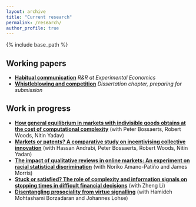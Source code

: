 ```yaml
---
layout: archive
title: "Current research"
permalink: /research/
author_profile: true
---
```


{% include base_path %}

<h2>Working papers</h2>
<ul>
  <li>
    <a href="/research/habits">
        <b>Habitual communication</b></a>
        <i>R&R at Experimental Economics</i>
  </li>
  <li>
    <a href="/research/whistleblowing">
        <b>Whistleblowing and competition</b></a>
        <i>Dissertation chapter, preparing for submission</i>
  </li>
</ul>

<h2>Work in progress</h2>
<ul>
    <li>
        <a href="/research/mig">
        <b>How general equilibrium in markets with indivisible goods obtains at the cost of computational complexity</b></a>
        <!-- <i>Draft under preparation</i> -->
        (with Peter Bossaerts, Robert Woods, Nitin Yadav)
    </li>
    <li>
        <a href="/research/kme">
        <b>Markets or patents? A comparative study on incentivising collective innovation</b></a>
        <!-- <i>data collection in progress</i> -->
        (with Hassan Andrabi, Peter Bossaerts, Robert Woods, Nitin Yadan)
    </li>
    <li>
        <a href="/research/fakebnb">
        <b>The impact of qualitative reviews in online markets: An experiment on racial statistical discrimination</b></a>
        <!-- <i>data collection in progress</i> -->
        (with Noriko Amano-Patiño and James Morris)
    </li>
    <li>
        <a href="/research/satisficing">
        <b>Stuck or satisfied? The role of complexity and information signals on stopping times in difficult financial decisions</b></a>
        <!-- <i>grant proposal submitted to British Academy/Leverhulme Small Research Grants</i>  -->
        (with Zheng Li)
    </li>
    <li>
        <a href="/research/virtue">
        <b>Disentangling prosociality from virtue signalling</b></a>
        <!-- <i>grant proposal submitted to British Academy/Leverhulme Small Research Grants</i>  -->
        (with Hamideh Mohtashami Borzadaran and Johannes Lohse)
    </li>
</ul>